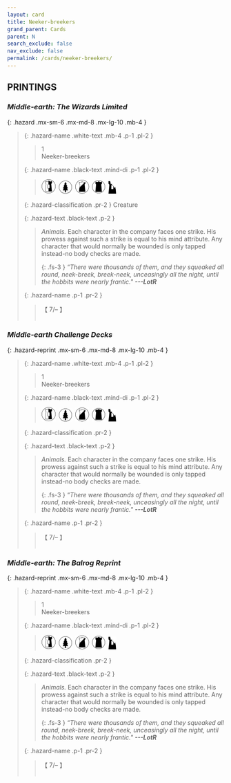 ```yaml
---
layout: card
title: Neeker-breekers
grand_parent: Cards
parent: N
search_exclude: false
nav_exclude: false
permalink: /cards/neeker-breekers/
---
```


## PRINTINGS


### _Middle-earth: The Wizards Limited_

{: .hazard .mx-sm-6 .mx-md-8 .mx-lg-10 .mb-4 }
> {: .hazard-name .white-text .mb-4 .p-1 .pl-2 }
> > <div class="hazard-mp">1</div>
> > <div class="card-name">Neeker-breekers</div>
>
> {: .hazard-name .black-text .mind-di .p-1 .pl-2 }
> > ![](/assets/images/border-land.svg)&ensp;![](/assets/images/wilderness.svg)&ensp;![](/assets/images/shadow-land.svg)&ensp;![](/assets/images/dark-domain.svg)&ensp;![](/assets/images/ruinlair.svg)
>
> {: .hazard-classification .pr-2 }
> Creature
>
> {: .hazard-text .black-text .p-2 }
> > _Animals._ Each character in the company faces one strike. His prowess against such a strike is equal to his mind attribute. Any character that would normally be wounded is only tapped instead-no body checks are made. 
> > 
> > {: .fs-3 } 
> > _“There were thousands of them, and they squeaked all round, neek-breek, breek-neek, unceasingly all the night, until the hobbits were nearly frantic."_ ***---&#65279;LotR*** 
>
> {: .hazard-name .p-1 .pr-2 }
> > <div class="card-shield">【 7/&ndash; 】</div>
> > <div class="card-corruption">&nbsp;</div>

### _Middle-earth Challenge Decks_

{: .hazard-reprint .mx-sm-6 .mx-md-8 .mx-lg-10 .mb-4 }
> {: .hazard-name .white-text .mb-4 .p-1 .pl-2 }
> > <div class="hazard-mp">1</div>
> > <div class="card-name">Neeker-breekers</div>
>
> {: .hazard-name .black-text .mind-di .p-1 .pl-2 }
> > ![](/assets/images/border-land.svg)&ensp;![](/assets/images/wilderness.svg)&ensp;![](/assets/images/shadow-land.svg)&ensp;![](/assets/images/dark-domain.svg)&ensp;![](/assets/images/ruinlair.svg)
>
> {: .hazard-classification .pr-2 }
> 
>
> {: .hazard-text .black-text .p-2 }
> > _Animals._ Each character in the company faces one strike. His prowess against such a strike is equal to his mind attribute. Any character that would normally be wounded is only tapped instead-no body checks are made. 
> > 
> > {: .fs-3 } 
> > _“There were thousands of them, and they squeaked all round, neek-breek, breek-neek, unceasingly all the night, until the hobbits were nearly frantic."_ ***---&#65279;LotR*** 
>
> {: .hazard-name .p-1 .pr-2 }
> > <div class="card-shield">【 7/&ndash; 】</div>
> > <div class="card-corruption-white">&nbsp;</div>

### _Middle-earth: The Balrog Reprint_

{: .hazard-reprint .mx-sm-6 .mx-md-8 .mx-lg-10 .mb-4 }
> {: .hazard-name .white-text .mb-4 .p-1 .pl-2 }
> > <div class="hazard-mp">1</div>
> > <div class="card-name">Neeker-breekers</div>
>
> {: .hazard-name .black-text .mind-di .p-1 .pl-2 }
> > ![](/assets/images/border-land.svg)&ensp;![](/assets/images/wilderness.svg)&ensp;![](/assets/images/shadow-land.svg)&ensp;![](/assets/images/dark-domain.svg)&ensp;![](/assets/images/ruinlair.svg)
>
> {: .hazard-classification .pr-2 }
> 
>
> {: .hazard-text .black-text .p-2 }
> > _Animals._ Each character in the company faces one strike. His prowess against such a strike is equal to his mind attribute. Any character that would normally be wounded is only tapped instead-no body checks are made. 
> > 
> > {: .fs-3 } 
> > _“There were thousands of them, and they squeaked all round, neek-breek, breek-neek, unceasingly all the night, until the hobbits were nearly frantic."_ ***---&#65279;LotR*** 
>
> {: .hazard-name .p-1 .pr-2 }
> > <div class="card-shield">【 7/&ndash; 】</div>
> > <div class="card-corruption-white">&nbsp;</div>
